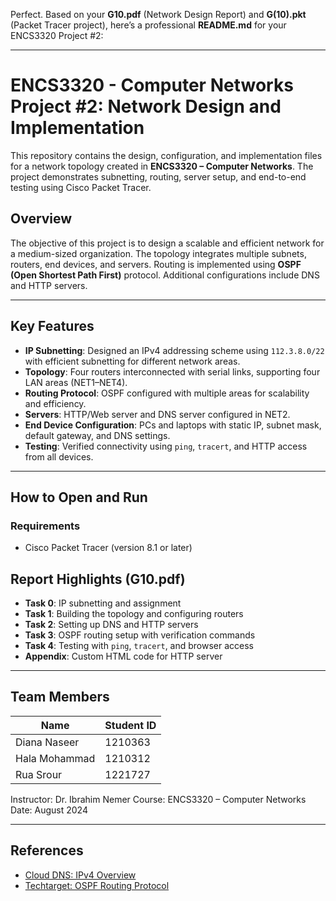 Perfect. Based on your **G10.pdf** (Network Design Report) and **G(10).pkt** (Packet Tracer project), here’s a professional **README.md** for your ENCS3320 Project #2:

---

# ENCS3320 - Computer Networks Project #2: Network Design and Implementation

This repository contains the design, configuration, and implementation files for a network topology created in **ENCS3320 – Computer Networks**. The project demonstrates subnetting, routing, server setup, and end-to-end testing using Cisco Packet Tracer.

## Overview

The objective of this project is to design a scalable and efficient network for a medium-sized organization. The topology integrates multiple subnets, routers, end devices, and servers. Routing is implemented using **OSPF (Open Shortest Path First)** protocol. Additional configurations include DNS and HTTP servers.

---


## Key Features

* **IP Subnetting**: Designed an IPv4 addressing scheme using `112.3.8.0/22` with efficient subnetting for different network areas.
* **Topology**: Four routers interconnected with serial links, supporting four LAN areas (NET1–NET4).
* **Routing Protocol**: OSPF configured with multiple areas for scalability and efficiency.
* **Servers**: HTTP/Web server and DNS server configured in NET2.
* **End Device Configuration**: PCs and laptops with static IP, subnet mask, default gateway, and DNS settings.
* **Testing**: Verified connectivity using `ping`, `tracert`, and HTTP access from all devices.

---

## How to Open and Run

### Requirements

* Cisco Packet Tracer (version 8.1 or later)



## Report Highlights (G10.pdf)

* **Task 0**: IP subnetting and assignment
* **Task 1**: Building the topology and configuring routers
* **Task 2**: Setting up DNS and HTTP servers
* **Task 3**: OSPF routing setup with verification commands
* **Task 4**: Testing with `ping`, `tracert`, and browser access
* **Appendix**: Custom HTML code for HTTP server

---

## Team Members

| Name          | Student ID |
| ------------- | ---------- |
| Diana Naseer  | 1210363    |
| Hala Mohammad | 1210312    |
| Rua Srour     | 1221727    |

Instructor: Dr. Ibrahim Nemer
Course: ENCS3320 – Computer Networks
Date: August 2024

---

## References

* [Cloud DNS: IPv4 Overview](https://www.cloudns.net/blog/what-is-ipv4-everything-you-need-to-know/)
* [Techtarget: OSPF Routing Protocol](https://www.techtarget.com/searchnetworking/definition/OSPF-Open-Shortest-Path-First)


